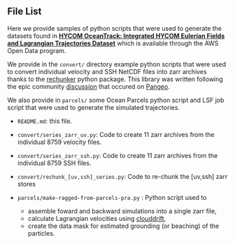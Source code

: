 ## File List

Here we provide samples of python scripts that were used to generate the datasets found in [**HYCOM OceanTrack:  Integrated HYCOM Eulerian Fields and Lagrangian Trajectories Dataset**](https://registry.opendata.aws/hycom-global-drifters/index.html) which is available through the AWS Open Data program. 

We provide in the `convert/` directory example python scripts that were used to convert individual velocity and SSH NetCDF files into zarr archives thanks to the [rechunker](https://github.com/pangeo-data/rechunker) python package. This library was written following the epic community [discussion](https://discourse.pangeo.io/t/best-practices-to-go-from-1000s-of-netcdf-files-to-analyses-on-a-hpc-cluster/588) that occured on [Pangeo](https://pangeo.io).

We also provide in `parcels/` some Ocean Parcels python script and LSF job script that were used to generate the simulated trajectories.

- `README.md`: this file.

- `convert/series_zarr_uv.py`: Code to create 11 zarr archives from the individual 8759 velocity files.

- `convert/series_zarr_ssh.py`: Code to create 11 zarr archives from the individual 8759 SSH files.

- `convert/rechunk_[uv,ssh]_series.py`: Code to re-chunk the [uv,ssh] zarr stores 


- `parcels/make-ragged-from-parcels-pra.py` : Python script used to 
    - assemble foward and backward simulations into a single zarr file,
    - calculate Lagrangian velocities using [clouddrift](https://github.com/Cloud-Drift/clouddrift),
    - create the data mask for estimated grounding (or beaching) of the particles.
 
